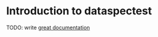 # Introduction to dataspectest

TODO: write [great documentation](http://jacobian.org/writing/what-to-write/)
